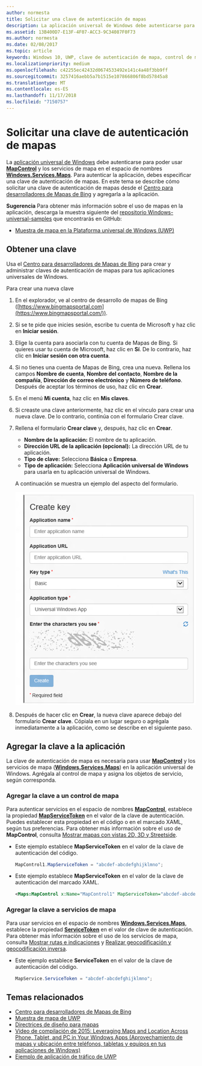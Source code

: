```yaml
---
author: normesta
title: Solicitar una clave de autenticación de mapas
description: La aplicación universal de Windows debe autenticarse para poder usar MapControl y los servicios de mapa en el espacio de nombres Windows.Services.Maps.
ms.assetid: 13B400D7-E13F-4F07-ACC3-9C34087F0F73
ms.author: normesta
ms.date: 02/08/2017
ms.topic: article
keywords: Windows 10, UWP, clave de autenticación de mapa, control de mapa
ms.localizationpriority: medium
ms.openlocfilehash: c42255ec42432d0674533492e141c4a48f3bb9ff
ms.sourcegitcommit: 3257416aebb5a7b1515e107866806f8bd57845a8
ms.translationtype: MT
ms.contentlocale: es-ES
ms.lasthandoff: 11/17/2018
ms.locfileid: "7150757"
---
```

# <a name="request-a-maps-authentication-key"></a>Solicitar una clave de autenticación de mapas




La [aplicación universal de Windows](https://msdn.microsoft.com/library/windows/apps/dn894631) debe autenticarse para poder usar [**MapControl**](https://msdn.microsoft.com/library/windows/apps/dn637004) y los servicios de mapa en el espacio de nombres [**Windows.Services.Maps**](https://msdn.microsoft.com/library/windows/apps/dn636979). Para autenticar la aplicación, debes especificar una clave de autenticación de mapas. En este tema se describe cómo solicitar una clave de autenticación de mapas desde el [Centro para desarrolladores de Mapas de Bing](https://www.bingmapsportal.com/) y agregarla a la aplicación.

**Sugerencia** Para obtener más información sobre el uso de mapas en la aplicación, descarga la muestra siguiente del [repositorio Windows-universal-samples](http://go.microsoft.com/fwlink/p/?LinkId=619979) que encontrarás en GitHub:

-   [Muestra de mapa en la Plataforma universal de Windows (UWP)](http://go.microsoft.com/fwlink/p/?LinkId=619977)

## <a name="get-a-key"></a>Obtener una clave


Usa el [Centro para desarrolladores de Mapas de Bing](https://www.bingmapsportal.com/) para crear y administrar claves de autenticación de mapas para tus aplicaciones universales de Windows.

Para crear una nueva clave

1.  En el explorador, ve al centro de desarrollo de mapas de Bing ([https://www.bingmapsportal.com](https://www.bingmapsportal.com/)).

2.  Si se te pide que inicies sesión, escribe tu cuenta de Microsoft y haz clic en **Iniciar sesión**.

3.  Elige la cuenta para asociarla con tu cuenta de Mapas de Bing. Si quieres usar tu cuenta de Microsoft, haz clic en **Sí**. De lo contrario, haz clic en **Iniciar sesión con otra cuenta**.

4.  Si no tienes una cuenta de Mapas de Bing, crea una nueva. Rellena los campos **Nombre de cuenta**, **Nombre del contacto**, **Nombre de la compañía**, **Dirección de correo electrónico** y **Número de teléfono**. Después de aceptar los términos de uso, haz clic en **Crear**.

5.  En el menú **Mi cuenta**, haz clic en **Mis claves**.

6.  Si creaste una clave anteriormente, haz clic en el vínculo para crear una nueva clave. De lo contrario, continúa con el formulario Crear clave.

7.  Rellena el formulario **Crear clave** y, después, haz clic en **Crear**.

    -   **Nombre de la aplicación:** El nombre de tu aplicación.
    -   **Dirección URL de la aplicación (opcional):** La dirección URL de tu aplicación.
    -   **Tipo de clave:** Selecciona **Básica** o **Empresa**.
    -   **Tipo de aplicación:** Selecciona **Aplicación universal de Windows** para usarla en tu aplicación universal de Windows.

    A continuación se muestra un ejemplo del aspecto del formulario.

    ![ejemplo del formulario crear clave.](images/createkeydialog.png)

8.  Después de hacer clic en **Crear**, la nueva clave aparece debajo del formulario **Crear clave**. Cópiala en un lugar seguro o agrégala inmediatamente a la aplicación, como se describe en el siguiente paso.

## <a name="add-the-key-to-your-app"></a>Agregar la clave a la aplicación


La clave de autenticación de mapa es necesaria para usar [**MapControl**](https://msdn.microsoft.com/library/windows/apps/dn637004) y los servicios de mapa ([**Windows.Services.Maps**](https://msdn.microsoft.com/library/windows/apps/dn636979)) en la aplicación universal de Windows. Agrégala al control de mapa y asigna los objetos de servicio, según corresponda.

### <a name="to-add-the-key-to-a-map-control"></a>Agregar la clave a un control de mapa

Para autenticar servicios en el espacio de nombres [**MapControl**](https://msdn.microsoft.com/library/windows/apps/dn637004), establece la propiedad [**MapServiceToken**](https://msdn.microsoft.com/library/windows/apps/dn637036) en el valor de la clave de autenticación. Puedes establecer esta propiedad en el código o en el marcado XAML, según tus preferencias. Para obtener más información sobre el uso de **MapControl**, consulta [Mostrar mapas con vistas 2D, 3D y Streetside](display-maps.md).

-   Este ejemplo establece **MapServiceToken** en el valor de la clave de autenticación del código.

    ```cs
    MapControl1.MapServiceToken = "abcdef-abcdefghijklmno";
    ```

-   Este ejemplo establece **MapServiceToken** en el valor de la clave de autenticación del marcado XAML.

    ```xml
    <Maps:MapControl x:Name="MapControl1" MapServiceToken="abcdef-abcdefghijklmno"/>
    ```

### <a name="to-add-the-key-to-map-services"></a>Agregar la clave a servicios de mapa

Para usar servicios en el espacio de nombres [**Windows.Services.Maps**](https://msdn.microsoft.com/library/windows/apps/dn636979), establece la propiedad [**ServiceToken**](https://msdn.microsoft.com/library/windows/apps/dn636977) en el valor de clave de autenticación. Para obtener más información sobre el uso de los servicios de mapa, consulta [Mostrar rutas e indicaciones](routes-and-directions.md) y [Realizar geocodificación y geocodificación inversa](geocoding.md).

-   Este ejemplo establece **ServiceToken** en el valor de la clave de autenticación del código.

    ```cs
    MapService.ServiceToken = "abcdef-abcdefghijklmno";
    ```

## <a name="related-topics"></a>Temas relacionados

* [Centro para desarrolladores de Mapas de Bing](https://www.bingmapsportal.com/)
* [Muestra de mapa de UWP](http://go.microsoft.com/fwlink/p/?LinkId=619977)
* [Directrices de diseño para mapas](https://msdn.microsoft.com/library/windows/apps/dn596102)
* [Vídeo de compilación de 2015: Leveraging Maps and Location Across Phone, Tablet, and PC in Your Windows Apps (Aprovechamiento de mapas y ubicación entre teléfonos, tabletas y equipos en tus aplicaciones de Windows)](https://channel9.msdn.com/Events/Build/2015/2-757)
* [Ejemplo de aplicación de tráfico de UWP](http://go.microsoft.com/fwlink/p/?LinkId=619982)
